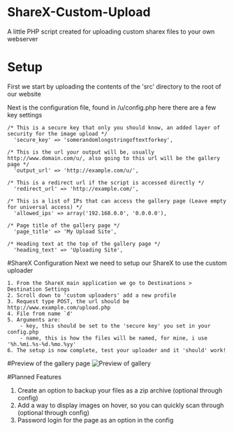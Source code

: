 # ShareX-Custom-Upload
A little PHP script created for uploading custom sharex files to your own webserver

# Setup
First we start by uploading the contents of the 'src' directory to the root of our website

Next is the configuration file, found in /u/config.php here there are a few key settings
```
/* This is a secure key that only you should know, an added layer of security for the image upload */
  'secure_key' => 'somerandomlongstringoftextforkey',

/* This is the url your output will be, usually http://www.domain.com/u/, also going to this url will be the gallery page */
  'output_url' => 'http://example.com/u/',

/* This is a redirect url if the script is accessed directly */
  'redirect_url' => 'http://example.com/',

/* This is a list of IPs that can access the gallery page (Leave empty for universal access) */
  'allowed_ips' => array('192.168.0.0', '0.0.0.0'),

/* Page title of the gallery page */
  'page_title' => 'My Upload Site',

/* Heading text at the top of the gallery page */
  'heading_text' => 'Uploading Site',
```

#ShareX Configuration
Next we need to setup our ShareX to use the custom uploader
```
1. From the ShareX main application we go to Destinations > Destination Settings
2. Scroll down to 'custom uploaders' add a new profile
3. Request type POST, the url should be http://www.example.com/upload.php
4. File from name `d'
5. Arguments are:
    - key, this should be set to the 'secure key' you set in your config.php
    - name, this is how the files will be named, for mine, i use '%h.%mi.%s-%d.%mo.%yy'
6. The setup is now complete, test your uploader and it 'should' work!
```

#Preview of the gallery page
![Preview of gallery](http://jiy.io/01.25.28-30.04.16.png)

#Planned Features
1. Create an option to backup your files as a zip archive (optional through config)
2. Add a way to display images on hover, so you can quickly scan through (optional through config)
3. Password login for the page as an option in the config
